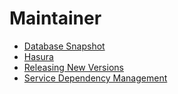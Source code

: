# Maintainer

- [Database Snapshot](./db-snapshot.md)
- [Hasura](./hasura.md)
- [Releasing New Versions](./releasing_new_versions.md)
- [Service Dependency Management](./service-dependency-management.md)
